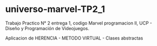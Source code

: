 # universo-marvel-TP2_1
Trabajo Practico N° 2 entrega 1, codigo Marvel programacion II, UCP - Diseño y Programación de Videojuegos.

Aplicacion de HERENCIA - METODO VIRTUAL - Clases abstractas
